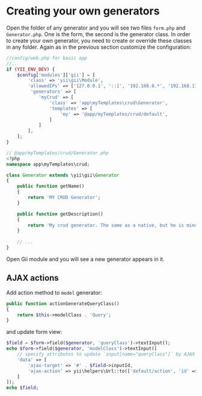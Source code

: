 Creating your own generators
============================

Open the folder of any generator and you will see two files `form.php` and `Generator.php`.
One is the form, the second is the generator class. In order to create your own generator, you need to create or
override these classes in any folder. Again as in the previous section customize the configuration:

```php
//config/web.php for basic app
//..
if (YII_ENV_DEV) {    
    $config['modules']['gii'] = [
        'class' => 'yii\gii\Module',      
        'allowedIPs' => ['127.0.0.1', '::1', '192.168.0.*', '192.168.178.20', '172.16.0.0/12'],  
         'generators' => [
            'myCrud' => [
                'class' => 'app\myTemplates\crud\Generator',
                'templates' => [
                    'my' => '@app/myTemplates/crud/default',
                ]
            ]
        ],
    ];
}
```

```php
// @app/myTemplates/crud/Generator.php
<?php
namespace app\myTemplates\crud;

class Generator extends \yii\gii\Generator
{
    public function getName()
    {
        return 'MY CRUD Generator';
    }

    public function getDescription()
    {
        return 'My crud generator. The same as a native, but he is mine...';
    }
    
    // ...
}
```

Open Gii module and you will see a new generator appears in it.

## AJAX actions

Add action method to `model` generator: 
```php
public function actionGenerateQueryClass()
{
    return $this->modelClass . 'Query';
}
```
and update form view:
```php
$field = $form->field($generator, 'queryClass')->textInput();
echo $form->field($generator, 'modelClass')->textInput([
    // specify attributes to update `input[name="queryClass"]` by AJAX request
    'data' => [
        'ajax-target' => '#' . $field->inputId,
        'ajax-action' => yii\helpers\Url::to(['default/action', 'id' => 'model', 'name' => 'GenerateQueryClass'])
    ]
]);
echo $field;
```
